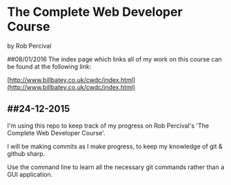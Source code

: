 # The Complete Web Developer Course 
by Rob Percival

##08/01/2016
The index page which links all of my work on this course can be found at the following link:

[http://www.billbatey.co.uk/cwdc/index.html](http://www.billbatey.co.uk/cwdc/index.html)

##24-12-2015
---
I'm using this repo to keep track of my progress on Rob Percival's 'The Complete Web Developer Course'.

I will be making commits as I make progress, to keep my knowledge of git & github sharp.

Use the command line to learn all the necessary git commands rather than a GUI application.

